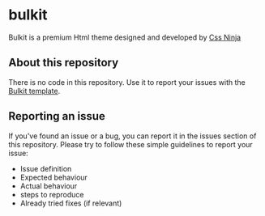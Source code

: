 # bulkit
Bulkit is a premium Html theme designed and  developed by [Css Ninja](https://cssninja.io/themes/)

## About this repository
There is no code in this repository. Use it to report your issues with the [Bulkit template](https://cssninja.io/themes/bulkit).

## Reporting an issue
If you've found an issue or a bug, you can report it in the issues section of this repository. Please try to follow these simple guidelines to report your issue:

* Issue definition
* Expected behaviour
* Actual behaviour
* steps to reproduce
* Already tried fixes (if relevant)
